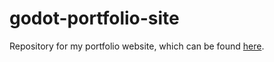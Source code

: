 # godot-portfolio-site

Repository for my portfolio website, which can be found [here](xanderdobbs.com).